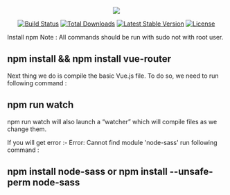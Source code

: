 <p align="center"><img src="https://laravel.com/assets/img/components/logo-laravel.svg"></p>

<p align="center">
<a href="https://travis-ci.org/laravel/framework"><img src="https://travis-ci.org/laravel/framework.svg" alt="Build Status"></a>
<a href="https://packagist.org/packages/laravel/framework"><img src="https://poser.pugx.org/laravel/framework/d/total.svg" alt="Total Downloads"></a>
<a href="https://packagist.org/packages/laravel/framework"><img src="https://poser.pugx.org/laravel/framework/v/stable.svg" alt="Latest Stable Version"></a>
<a href="https://packagist.org/packages/laravel/framework"><img src="https://poser.pugx.org/laravel/framework/license.svg" alt="License"></a>
</p>

Install npm
Note : All commands should be run with sudo not with root user.

## npm install && npm install vue-router
Next thing we do is compile the basic Vue.js file. To do so, we need to run following command :

## npm run watch

npm run watch will also launch a “watcher” which will compile files as we change them.

If you will get error :- Error: Cannot find module 'node-sass'
run following command :
## npm install node-sass or npm install --unsafe-perm node-sass

